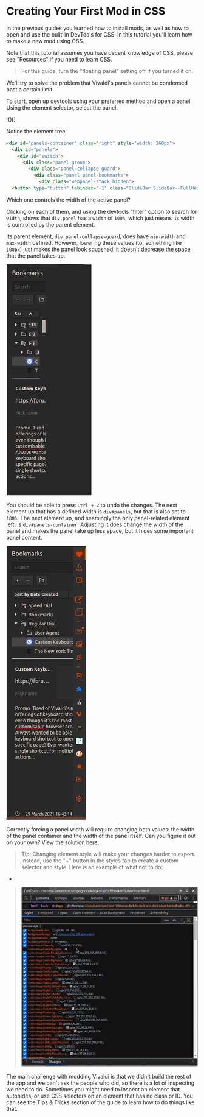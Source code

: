 # Creating Your First Mod in CSS

In the previous guides you learned how to install mods, as well as how to open and use the built-in DevTools for CSS. In this tutorial you'll learn how to make a new mod using CSS.

Note that this tutorial assumes you have decent knowledge of CSS, please see "Resources" if you need to learn CSS.

> For this guide, turn the "floating panel" setting off  if you turned it on.

We'll try to solve the problem that Vivaldi's panels cannot be condensed past a certain limit.

To start, open up devtools using your preferred method and open a panel. Using the element selector, select the panel.

!()[]

Notice the element tree:

```HTML
<div id="panels-container" class="right" style="width: 260px">
  <div id="panels">
    <div id="switch">
      <div class="panel-group">
        <div class="panel-collapse-guard">
          <div class="panel panel-bookmarks">
            <div class="webpanel-stack hidden">
  <button type="button" tabindex="-1" class="SlideBar SlideBar--FullHeight alternate" style="">

```
Which one controls the width of the active panel?

Clicking on each of them, and using the devtools "filter" option to search for `width`, shows that `div.panel` has a `width` of `100%`, which just means its width is controlled by the parent element.

Its parent element, `div.panel-collapse-guard`, does have `min-width` and `max-width` defined. However, lowering these values (to, something like `100px`) just makes the panel look squashed, it doesn't decrease the space that the panel takes up.

![Squashed Panel Image](../assets/css-tutorial/squashed-panel.png)

You should be able to press `Ctrl + Z` to undo the changes. The next element up that has a defined width is `div#panels`, but that is also set to `100%`. The next element up, and seemingly the only panel-related element left, is `div#panels-container`. Adjusting it does change the width of the panel and makes the panel take up less space, but it hides some important panel content.

![Covered Panel Image](../assets/css-tutorial/covered-panel.png)

Correctly forcing a panel width will require changing both values: the width of the panel container and the width of the panel itself. Can you figure it out on your own? View the solution [here.](css-first-mod-part-2.md)

> Tip: Changing element.style will make your changes harder to export. Instead, use the "+" button in the styles tab to create a custom selector and style. Here is an example of what not to do:
  - 
> ![Do not edit style attributes](../assets/devtools/edit-element.style.png)

The main challenge with modding Vivaldi is that we didn't build the rest of the app and we can't ask the people who did, so there is a lot of inspecting we need to do. Sometimes you might need to inspect an element that autohides, or use CSS selectors on an element that has no class or ID. You can see the Tips & Tricks section of the guide to learn how to do things like that.
